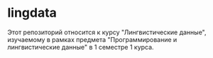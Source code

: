 # lingdata
Этот репозиторий относится к курсу "Лингвистические данные", изучаемому в рамках предмета "Программирование и лингвистические данные" в 1 семестре 1 курса.
